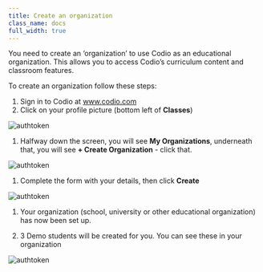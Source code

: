 ```yaml
---
title: Create an organization
class_name: docs
full_width: true
---
```


You need to create an ‘organization’ to use Codio as an educational organization. This allows you to access Codio’s curriculum content and classroom features.

To create an organization follow these steps:

1. Sign in to Codio at www.codio.com
1. Click on your profile picture  (bottom left of  **Classes**)
<img alt="authtoken" src="/img/docs/class_administration/profilepic.png" class="simple"/>

1. Halfway down the screen, you will see **My Organizations**, underneath that, you will see **+ Create Organization** - click that.
<img alt="authtoken" src="/img/docs/class_administration/createanorganization/createorg.png" class="simple"/>


1. Complete the form with your details, then click **Create**
<img alt="authtoken" src="/img/docs/class_administration/createanorganization/completeform.png" class="simple"/>


1. Your organization (school, university or other educational organization) has now been set up.

1.  3 Demo students will be created for you.  You can see these in your organization

<img alt="authtoken" src="/img/docs/class_administration/createanorganization/org_teams.png" class="simple"/>